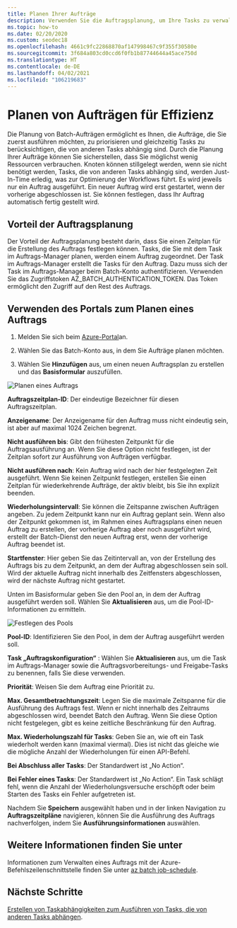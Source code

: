 ```yaml
---
title: Planen Ihrer Aufträge
description: Verwenden Sie die Auftragsplanung, um Ihre Tasks zu verwalten.
ms.topic: how-to
ms.date: 02/20/2020
ms.custom: seodec18
ms.openlocfilehash: 4661c9fc22868870af147998467c9f355f30580e
ms.sourcegitcommit: 3f684a803cd0ccd6f0fb1b87744644a45ace750d
ms.translationtype: HT
ms.contentlocale: de-DE
ms.lasthandoff: 04/02/2021
ms.locfileid: "106219683"
---
```

# <a name="schedule-jobs-for-efficiency"></a>Planen von Aufträgen für Effizienz

Die Planung von Batch-Aufträgen ermöglicht es Ihnen, die Aufträge, die Sie zuerst ausführen möchten, zu priorisieren und gleichzeitig Tasks zu berücksichtigen, die von anderen Tasks abhängig sind. Durch die Planung Ihrer Aufträge können Sie sicherstellen, dass Sie möglichst wenig Ressourcen verbrauchen. Knoten können stillgelegt werden, wenn sie nicht benötigt werden, Tasks, die von anderen Tasks abhängig sind, werden Just-In-Time erledig, was zur Optimierung der Workflows führt. Es wird jeweils nur ein Auftrag ausgeführt. Ein neuer Auftrag wird erst gestartet, wenn der vorherige abgeschlossen ist. Sie können festlegen, dass Ihr Auftrag automatisch fertig gestellt wird. 

## <a name="benefit-of-job-scheduling"></a>Vorteil der Auftragsplanung

Der Vorteil der Auftragsplanung besteht darin, dass Sie einen Zeitplan für die Erstellung des Auftrags festlegen können. Tasks, die Sie mit dem Task im Auftrags-Manager planen, werden einem Auftrag zugeordnet. Der Task im Auftrags-Manager erstellt die Tasks für den Auftrag. Dazu muss sich der Task im Auftrags-Manager beim Batch-Konto authentifizieren. Verwenden Sie das Zugriffstoken AZ_BATCH_AUTHENTICATION_TOKEN. Das Token ermöglicht den Zugriff auf den Rest des Auftrags. 

## <a name="use-the-portal-to-schedule-a-job"></a>Verwenden des Portals zum Planen eines Auftrags

   1. Melden Sie sich beim [Azure-Portal](https://portal.azure.com/)an.

   2. Wählen Sie das Batch-Konto aus, in dem Sie Aufträge planen möchten.

   3. Wählen Sie **Hinzufügen** aus, um einen neuen Auftragsplan zu erstellen und das **Basisformular** auszufüllen.



![Planen eines Auftrags][1]

**Auftragszeitplan-ID**: Der eindeutige Bezeichner für diesen Auftragszeitplan.

**Anzeigename**: Der Anzeigename für den Auftrag muss nicht eindeutig sein, ist aber auf maximal 1024 Zeichen begrenzt.

**Nicht ausführen bis**: Gibt den frühesten Zeitpunkt für die Auftragsausführung an. Wenn Sie diese Option nicht festlegen, ist der Zeitplan sofort zur Ausführung von Aufträgen verfügbar.

**Nicht ausführen nach**: Kein Auftrag wird nach der hier festgelegten Zeit ausgeführt. Wenn Sie keinen Zeitpunkt festlegen, erstellen Sie einen Zeitplan für wiederkehrende Aufträge, der aktiv bleibt, bis Sie ihn explizit beenden.

**Wiederholungsintervall**: Sie können die Zeitspanne zwischen Aufträgen angeben. Zu jedem Zeitpunkt kann nur ein Auftrag geplant sein. Wenn also der Zeitpunkt gekommen ist, im Rahmen eines Auftragsplans einen neuen Auftrag zu erstellen, der vorherige Auftrag aber noch ausgeführt wird, erstellt der Batch-Dienst den neuen Auftrag erst, wenn der vorherige Auftrag beendet ist.  

**Startfenster**: Hier geben Sie das Zeitintervall an, von der Erstellung des Auftrags bis zu dem Zeitpunkt, an dem der Auftrag abgeschlossen sein soll. Wird der aktuelle Auftrag nicht innerhalb des Zeitfensters abgeschlossen, wird der nächste Auftrag nicht gestartet.

Unten im Basisformular geben Sie den Pool an, in dem der Auftrag ausgeführt werden soll. Wählen Sie **Aktualisieren** aus, um die Pool-ID-Informationen zu ermitteln. 

![Festlegen des Pools][2]


**Pool-ID**: Identifizieren Sie den Pool, in dem der Auftrag ausgeführt werden soll.

**Task „Auftragskonfiguration“** : Wählen Sie **Aktualisieren** aus, um die Task im Auftrags-Manager sowie die Auftragsvorbereitungs- und Freigabe-Tasks zu benennen, falls Sie diese verwenden.

**Priorität**: Weisen Sie dem Auftrag eine Priorität zu.

**Max. Gesamtbetrachtungszeit**: Legen Sie die maximale Zeitspanne für die Ausführung des Auftrags fest. Wenn er nicht innerhalb des Zeitraums abgeschlossen wird, beendet Batch den Auftrag. Wenn Sie diese Option nicht festgelegen, gibt es keine zeitliche Beschränkung für den Auftrag.

**Max. Wiederholungszahl für Tasks**: Geben Sie an, wie oft ein Task wiederholt werden kann (maximal viermal). Dies ist nicht das gleiche wie die mögliche Anzahl der Wiederholungen für einen API-Befehl.

**Bei Abschluss aller Tasks**: Der Standardwert ist „No Action“.

**Bei Fehler eines Tasks**: Der Standardwert ist „No Action“. Ein Task schlägt fehl, wenn die Anzahl der Wiederholungsversuche erschöpft oder beim Starten des Tasks ein Fehler aufgetreten ist. 

Nachdem Sie **Speichern** ausgewählt haben und in der linken Navigation zu **Auftragszeitpläne** navigieren, können Sie die Ausführung des Auftrags nachverfolgen, indem Sie **Ausführungsinformationen** auswählen.


## <a name="for-more-information"></a>Weitere Informationen finden Sie unter

Informationen zum Verwalten eines Auftrags mit der Azure-Befehlszeilenschnittstelle finden Sie unter [az batch job-schedule](/cli/azure/batch/job-schedule).

## <a name="next-steps"></a>Nächste Schritte

[Erstellen von Taskabhängigkeiten zum Ausführen von Tasks, die von anderen Tasks abhängen](batch-task-dependencies.md).





[1]: ./media/batch-job-schedule/add-job-schedule-02.png
[2]: ./media/batch-job-schedule/add-job-schedule-03.png


